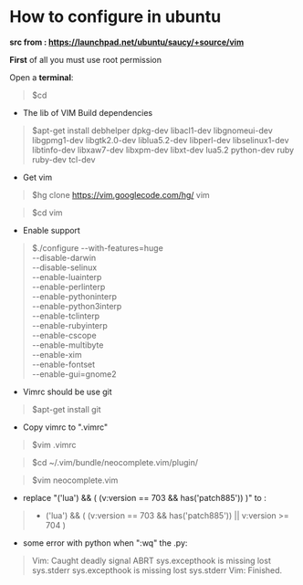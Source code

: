 # How to configure in ubuntu


**__src from : https://launchpad.net/ubuntu/saucy/+source/vim__**

__First__ of all you must use root permission

Open a __terminal__:
> $cd

- The lib of VIM Build dependencies

> $apt-get install debhelper dpkg-dev libacl1-dev libgnomeui-dev \
  libgpmg1-dev libgtk2.0-dev liblua5.2-dev libperl-dev libselinux1-dev \
  libtinfo-dev libxaw7-dev libxpm-dev libxt-dev lua5.2 python-dev ruby ruby-dev tcl-dev

- Get vim

> $hg clone https://vim.googlecode.com/hg/ vim

> $cd vim

- Enable support

> $./configure --with-features=huge \
              --disable-darwin \
              --disable-selinux \
              --enable-luainterp \
              --enable-perlinterp \
              --enable-pythoninterp \
              --enable-python3interp \
              --enable-tclinterp \
              --enable-rubyinterp \
              --enable-cscope \
              --enable-multibyte \
              --enable-xim \
              --enable-fontset \
              --enable-gui=gnome2
              
- Vimrc should be use git

> $apt-get install git

- Copy vimrc to ".vimrc"

> $vim .vimrc


> $cd ~/.vim/bundle/neocomplete.vim/plugin/

> $vim neocomplete.vim

- replace "('lua') && ( (v:version == 703 && has('patch885')) )" to :

> - ('lua') && ( (v:version == 703 && has('patch885')) || v:version >= 704 )

- some error with python when ":wq" the .py:

> Vim: Caught deadly signal ABRT
  sys.excepthook is missing
  lost sys.stderr
  sys.excepthook is missing
  lost sys.stderr
  Vim: Finished.
